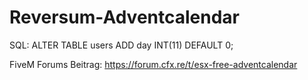 # Reversum-Adventcalendar

SQL: ALTER TABLE users ADD day INT(11) DEFAULT 0;


FiveM Forums Beitrag: https://forum.cfx.re/t/esx-free-adventcalendar
